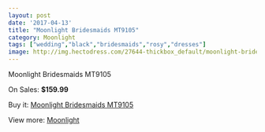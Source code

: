 ```yaml
---
layout: post
date: '2017-04-13'
title: "Moonlight Bridesmaids MT9105"
category: Moonlight
tags: ["wedding","black","bridesmaids","rosy","dresses"]
image: http://img.hectodress.com/27644-thickbox_default/moonlight-bridesmaids-mt9105.jpg
---
```

Moonlight Bridesmaids MT9105

On Sales: **$159.99**
<a href="https://www.hectodress.com/moonlight/12867-moonlight-bridesmaids-mt9105.html"><amp-img layout="responsive" width="600" height="600" src="//img.hectodress.com/27644-thickbox_default/moonlight-bridesmaids-mt9105.jpg" alt="Moonlight Bridesmaids MT9105 0" /></a>
<a href="https://www.hectodress.com/moonlight/12867-moonlight-bridesmaids-mt9105.html"><amp-img layout="responsive" width="600" height="600" src="//img.hectodress.com/27645-thickbox_default/moonlight-bridesmaids-mt9105.jpg" alt="Moonlight Bridesmaids MT9105 1" /></a>

Buy it: [Moonlight Bridesmaids MT9105](https://www.hectodress.com/moonlight/12867-moonlight-bridesmaids-mt9105.html "Moonlight Bridesmaids MT9105")

View more: [Moonlight](https://www.hectodress.com/197-moonlight "Moonlight")